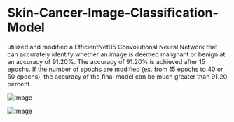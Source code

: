 # Skin-Cancer-Image-Classification-Model

utilized and modified a EfficientNetB5 Convolutional Neural Network that can accurately identify whether an image is deemed malignant or benign at an accuracy of 91.20%. The accuracy of 91.20% is achieved after 15 epochs. If the number of epochs are modified (ex. from 15 epochs to 40 or 50 epochs), the accuracy of the final model can be much greater than 91.20 percent.

![Image](https://github.com/user-attachments/assets/3bd846ba-03f9-43fc-830b-85c64bd8b28a)


![Image](https://github.com/user-attachments/assets/3178ee6e-1555-433f-a23c-2d68c7107f48)
